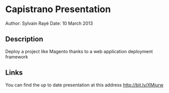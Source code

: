 Capistrano Presentation
=======================

Author: Sylvain Rayé
Date: 10 March 2013


## Description

Deploy a project like Magento thanks to a web application deployment framework

## Links
You can find the up to date presentation at this address http://bit.ly/XMjurw

